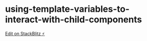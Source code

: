 # using-template-variables-to-interact-with-child-components

[Edit on StackBlitz ⚡️](https://stackblitz.com/edit/using-template-variables-to-interact-with-child-components)